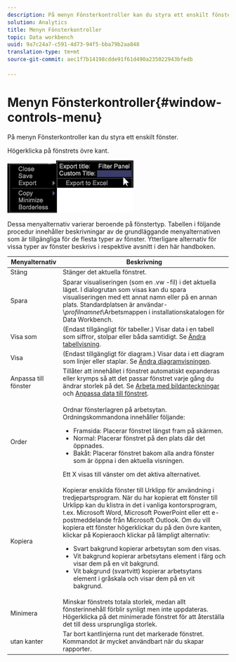 ```yaml
---
description: På menyn Fönsterkontroller kan du styra ett enskilt fönster.
solution: Analytics
title: Menyn Fönsterkontroller
topic: Data workbench
uuid: 9a7c24a7-c591-4d73-94f5-bba79b2aa848
translation-type: tm+mt
source-git-commit: aec1f7b14198cdde91f61d490a235022943bfedb

---
```



# Menyn Fönsterkontroller{#window-controls-menu}

På menyn Fönsterkontroller kan du styra ett enskilt fönster.

Högerklicka på fönstrets övre kant.

![](assets/mnu_window_TitleBar.png)

Dessa menyalternativ varierar beroende på fönstertyp. Tabellen i följande procedur innehåller beskrivningar av de grundläggande menyalternativen som är tillgängliga för de flesta typer av fönster. Ytterligare alternativ för vissa typer av fönster beskrivs i respektive avsnitt i den här handboken.

<table id="table_13ADF7B7E50E44D890768A5F9BAC8D06"> 
 <thead> 
  <tr> 
   <th colname="col1" class="entry"> Menyalternativ </th> 
   <th colname="col2" class="entry"> Beskrivning </th> 
  </tr> 
 </thead>
 <tbody> 
  <tr> 
   <td colname="col1"> Stäng </td> 
   <td colname="col2"> Stänger det aktuella fönstret. </td> 
  </tr> 
  <tr> 
   <td colname="col1"> Spara </td> 
   <td colname="col2">Sparar visualiseringen (som en <span class="filepath"> .vw</span> -fil) i det aktuella läget. I dialogrutan som visas kan du spara visualiseringen med ett annat namn eller på en annan plats. Standardplatsen är användar-\<i>profilnamnet</i>\Arbetsmappen i installationskatalogen för Data Workbench. </td> 
  </tr> 
  <tr> 
   <td colname="col1"> Visa som </td> 
   <td colname="col2">(Endast tillgängligt för tabeller.) Visar data i en tabell som siffror, stolpar eller båda samtidigt. Se <a href="../../../home/c-get-started/c-analysis-vis/c-tables/c-chg-tbl-disp.md#concept-c515caeefce9495f88873a10dc112770"> Ändra tabellvisning</a>. </td> 
  </tr> 
  <tr> 
   <td colname="col1"> Visa </td> 
   <td colname="col2">(Endast tillgängligt för diagram.) Visar data i ett diagram som linjer eller staplar. Se <a href="../../../home/c-get-started/c-analysis-vis/c-graphs/c-chg-graph-disp.md#concept-eaba669d90f64cfa872f1397205fe2f7"> Ändra diagramvisningen</a>. </td> 
  </tr> 
  <tr> 
   <td colname="col1"> Anpassa till fönster </td> 
   <td colname="col2">Tillåter att innehållet i fönstret automatiskt expanderas eller krymps så att det passar fönstret varje gång du ändrar storlek på det. Se <a href="../../../home/c-get-started/c-analysis-vis/c-annots/c-image-annots.md#concept-02081ed7d91c4fdcb8fc863f2a51c962"> Arbeta med bildanteckningar</a> och <a href="../../../home/c-get-started/c-analysis-vis/c-tables/c-fit-data-win.md#concept-b812b1171fc240d9a4cf6d6d57f621a6"> Anpassa data till fönstret</a>. </td> 
  </tr> 
  <tr> 
   <td colname="col1"> Order </td> 
   <td colname="col2"> <p>Ordnar fönsterlagren på arbetsytan. Ordningskommandona innehåller följande: 
     <ul id="ul_90391B26719040AE8E0F80FE33B106FD"> 
      <li id="li_D1B38998C8CC452D8B642132B94F92F7">Framsida: Placerar fönstret längst fram på skärmen. </li> 
      <li id="li_71EEC709AA734924AE8740313031DF6E">Normal: Placerar fönstret på den plats där det öppnades. </li> 
      <li id="li_B6489677FF5540E4BD854EE1CE504CCA">Bakåt: Placerar fönstret bakom alla andra fönster som är öppna i den aktuella visningen. </li> 
     </ul> </p> <p>Ett X visas till vänster om det aktiva alternativet. </p> </td> 
  </tr> 
  <tr> 
   <td colname="col1"> Kopiera </td> 
   <td colname="col2">Kopierar enskilda fönster till Urklipp för användning i tredjepartsprogram. När du har kopierat ett fönster till Urklipp kan du klistra in det i vanliga kontorsprogram, t.ex. Microsoft Word, Microsoft PowerPoint eller ett e-postmeddelande från Microsoft Outlook. Om du vill kopiera ett fönster högerklickar du på den övre kanten, klickar på <span class="uicontrol"> Kopiera</span>och klickar på lämpligt alternativ: 
    <ul id="ul_ECCD6A70729E40998C64714E01504995"> 
     <li id="li_21D375DAE7BC4F449C8A3225296A6D26">Svart bakgrund kopierar arbetsytan som den visas. </li> 
     <li id="li_1B08C688678F42948E0952EEE0BF2B30">Vit bakgrund kopierar arbetsytans element i färg och visar dem på en vit bakgrund. </li> 
     <li id="li_86F497A2275C43B5835DEDD0A4BF76E8">Vit bakgrund (svartvitt) kopierar arbetsytans element i gråskala och visar dem på en vit bakgrund. </li> 
    </ul> </td> 
  </tr> 
  <tr> 
   <td colname="col1"> Minimera </td> 
   <td colname="col2"> Minskar fönstrets totala storlek, medan allt fönsterinnehåll förblir synligt men inte uppdateras. Högerklicka på det minimerade fönstret för att återställa det till dess ursprungliga storlek. </td> 
  </tr> 
  <tr> 
   <td colname="col1"> utan kanter </td> 
   <td colname="col2"> Tar bort kantlinjerna runt det markerade fönstret. Kommandot är mycket användbart när du skapar rapporter. </td> 
  </tr> 
 </tbody> 
</table>
